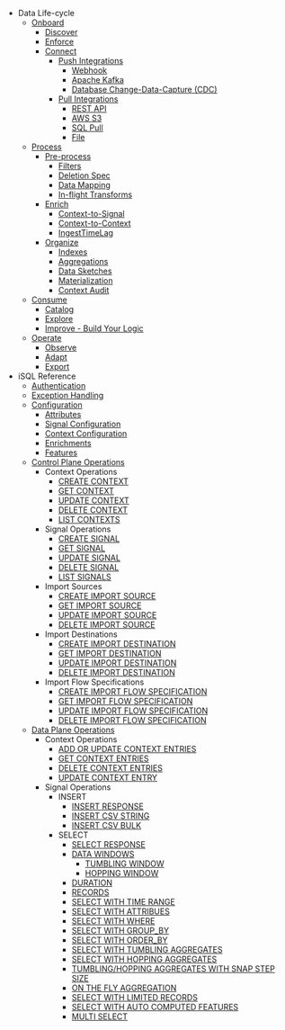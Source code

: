 - Data Life-cycle
  - [Onboard](/docs/content/developer-guide/onboard.md)
    - [Discover](/docs/content/developer-guide/discover.md)
    - [Enforce](/docs/content/developer-guide/enforce.md)
    - [Connect](/docs/content/developer-guide/connect.md)
      - [Push Integrations](/docs/content/developer-guide/push.md)
        - [Webhook](/docs/content/developer-guide/webhook.md)
        - [Apache Kafka](/docs/content/developer-guide/kafka.md)
        - [Database Change-Data-Capture (CDC)](/docs/content/developer-guide/cdc.md)
      - [Pull Integrations](/docs/content/developer-guide/pull.md)
        - [REST API](/docs/content/developer-guide/rest.md)
        - [AWS S3](/docs/content/developer-guide/s3.md)
        - [SQL Pull](/docs/content/developer-guide/sqlpull.md)
        - [File](/docs/content/developer-guide/file.md)
  - [Process](/docs/content/developer-guide/process.md)
    - [Pre-process](/docs/content/developer-guide/pre-process.md)
      - [Filters](/docs/content/developer-guide/filters.md)
      - [Deletion Spec](/docs/content/developer-guide/deletion-spec.md)
      - [Data Mapping](/docs/content/developer-guide/data-mapping.md)
      - [In-flight Transforms](/docs/content/developer-guide/inflight-transforms.md)
    - [Enrich](/docs/content/developer-guide/enrich.md)
      - [Context-to-Signal](/docs/content/developer-guide/cts.md)
      - [Context-to-Context](/docs/content/developer-guide/ctc.md)
      - [IngestTimeLag](/docs/content/developer-guide/itl.md)
    - [Organize](/docs/content/developer-guide/organize.md)
      - [Indexes](/docs/content/developer-guide/indexes.md)
      - [Aggregations](/docs/content/developer-guide/aggregations.md)
      - [Data Sketches](/docs/content/developer-guide/data-sketches.md)
      - [Materialization](/docs/content/developer-guide/materialization.md)
      - [Context Audit](/docs/content/developer-guide/context-audit.md)
  - [Consume](/docs/content/developer-guide/consume.md)
    - [Catalog](/docs/content/developer-guide/catalog.md)
    - [Explore](/docs/content/developer-guide/explore.md)
    - [Improve - Build Your Logic](/docs/content/developer-guide/improve.md)
  - [Operate](/docs/content/developer-guide/operate.md)
    - [Observe](/docs/content/developer-guide/observe.md)
    - [Adapt](/docs/content/developer-guide/adapt.md)
    - [Export](/docs/content/developer-guide/export.md)
- iSQL Reference
  - [Authentication](/docs/content/developer-guide/auth.md)
  - [Exception Handling](/docs/content/developer-guide/exceptions.md)
  - [Configuration](/docs/content/developer-guide/config.md)
    - [Attributes](/docs/content/developer-guide/attrib.md)
    - [Signal Configuration](/docs/content/developer-guide/signals.md)
    - [Context Configuration](/docs/content/developer-guide/contexts.md)
    - [Enrichments](/docs/content/developer-guide/enrichments.md)
    - [Features](/docs/content/developer-guide/features.md)
  - [Control Plane Operations](/docs/content/developer-guide/control-plane.md)
    - Context Operations
      - [CREATE CONTEXT](/docs/content/developer-guide/context-create.md)
      - [GET CONTEXT](/docs/content/developer-guide/get-context.md)
      - [UPDATE CONTEXT](/docs/content/developer-guide/update-context.md)
      - [DELETE CONTEXT](/docs/content/developer-guide/delete-context.md)
      - [LIST CONTEXTS](/docs/content/developer-guide/list-contexts.md)
    - Signal Operations
      - [CREATE SIGNAL](/docs/content/developer-guide/signal-create.md)
      - [GET SIGNAL](/docs/content/developer-guide/get-signal.md)
      - [UPDATE SIGNAL](/docs/content/developer-guide/update-signal.md)
      - [DELETE SIGNAL](/docs/content/developer-guide/delete-signal.md)
      - [LIST SIGNALS](/docs/content/developer-guide/list-signals.md)
    - Import Sources
      - [CREATE IMPORT SOURCE](/docs/content/developer-guide/create-import-source.md)
      - [GET IMPORT SOURCE](/docs/content/developer-guide/get-import-source.md)
      - [UPDATE IMPORT SOURCE](/docs/content/developer-guide/update-import-source.md)
      - [DELETE IMPORT SOURCE](/docs/content/developer-guide/delete-import-source.md)
    - Import Destinations
      - [CREATE IMPORT DESTINATION](/docs/content/developer-guide/create-import-destination.md)
      - [GET IMPORT DESTINATION](/docs/content/developer-guide/get-import-destination.md)
      - [UPDATE IMPORT DESTINATION](/docs/content/developer-guide/update-import-destination.md)
      - [DELETE IMPORT DESTINATION](/docs/content/developer-guide/delete-import-destination.md)
    - Import Flow Specifications
      - [CREATE IMPORT FLOW SPECIFICATION](/docs/content/developer-guide/create-import-flowspec.md)
      - [GET IMPORT FLOW SPECIFICATION](/docs/content/developer-guide/get-import-flowspec.md)
      - [UPDATE IMPORT FLOW SPECIFICATION](/docs/content/developer-guide/update-import-flowspec.md)
      - [DELETE IMPORT FLOW SPECIFICATION](/docs/content/developer-guide/delete-import-flowspec.md)
  - [Data Plane Operations](/docs/content/developer-guide/data-plane.md)
    - Context Operations
      - [ADD OR UPDATE CONTEXT ENTRIES](/docs/content/developer-guide/add-update-ctx-entries.md)
      - [GET CONTEXT ENTRIES](/docs/content/developer-guide/get-ctx-entries.md)
      - [DELETE CONTEXT ENTRIES](/docs/content/developer-guide/delete-ctx-entries.md)
      - [UPDATE CONTEXT ENTRY](/docs/content/developer-guide/update-ctx-entry.md)
    - Signal Operations
      - INSERT
        - [INSERT RESPONSE](/docs/content/developer-guide/insert-response.md)
        - [INSERT CSV STRING](/docs/content/developer-guide/insert-csv-string.md)
        - [INSERT CSV BULK](/docs/content/developer-guide/insert-csv-bulk.md)
      - SELECT
        - [SELECT RESPONSE](/docs/content/developer-guide/select-response.md)
        - [DATA WINDOWS](/docs/content/developer-guide/data-windows.md)
          - [TUMBLING WINDOW](/docs/content/developer-guide/tumbling-window.md)
          - [HOPPING WINDOW](/docs/content/developer-guide/sliding-window.md)
        - [DURATION](/docs/content/developer-guide/duration.md)
        - [RECORDS](/docs/content/developer-guide/records.md)
        - [SELECT WITH TIME RANGE](/docs/content/developer-guide/select-with-time-range.md)
        - [SELECT WITH ATTRIBUES](/docs/content/developer-guide/select-with-attributes.md)
        - [SELECT WITH WHERE](/docs/content/developer-guide/select-with-where.md)
        - [SELECT WITH GROUP_BY](/docs/content/developer-guide/select-with-group-by.md)
        - [SELECT WITH ORDER_BY](/docs/content/developer-guide/select-with-order-by.md)
        - [SELECT WITH TUMBLING AGGREGATES](/docs/content/developer-guide/select-with-tumbling-aggregates.md)
        - [SELECT WITH HOPPING AGGREGATES](/docs/content/developer-guide/select-with-hopping-aggregates.md)
        - [TUMBLING/HOPPING AGGREGATES WITH SNAP STEP SIZE](/docs/content/developer-guide/snap-step-size.md)
        - [ON THE FLY AGGREGATION](/docs/content/developer-guide/on-the-fly.md)
        - [SELECT WITH LIMITED RECORDS](/docs/content/developer-guide/limited-records.md)
        - [SELECT WITH AUTO COMPUTED FEATURES](/docs/content/developer-guide/auto-computed.md)
        - [MULTI SELECT](/docs/content/developer-guide/multi-select.md)
